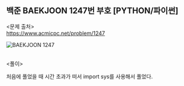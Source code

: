 ## 백준 BAEKJOON 1247번 부호 [PYTHON/파이썬]

<문제 출처><br>
https://www.acmicpc.net/problem/1247

![BAEKJOON 1247](https://blog.kakaocdn.net/dn/XyKjC/btrOndkBYqQ/H5fJKtNL3LJDoC3ExOt2KK/img.png)

<br>
<풀이><br>

처음에 풀었을 때 시간 초과가 떠서 import sys를 사용해서 풀었다.
